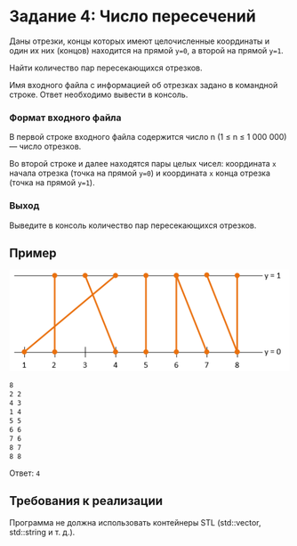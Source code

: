 # Задание 4: Число пересечений
Даны отрезки, концы которых имеют целочисленные координаты и один их них (концов) находится на прямой `y=0`, а второй на прямой `y=1`. 

Найти количество пар пересекающихся отрезков.

Имя входного файла с информацией об отрезках задано в командной строке. Ответ необходимо вывести в консоль.

### Формат входного файла
В первой строке входного файла содержится число n (1 ≤ n ≤ 1 000 000) — число отрезков. 

Во второй строке и далее находятся пары целых чисел: координата `x` начала отрезка (точка на прямой `y=0`) и координата `x` конца отрезка (точка на прямой `y=1`).

### Выход
Выведите в консоль количество пар пересекающихся отрезков.


## Пример
![Пример](img.png)

```
8
2 2
4 3
1 4
5 5
6 6
7 6
8 7
8 8
```
Ответ: `4` 

## Требования к реализации
Программа не должна использовать контейнеры STL (std::vector, std::string и т. д.). 
